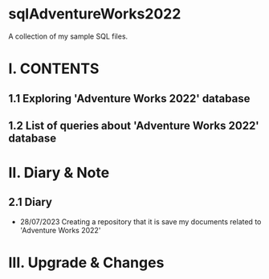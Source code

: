 # sqlAdventureWorks2022
A collection of my sample SQL files.

# I. CONTENTS
## 1.1 Exploring 'Adventure Works 2022' database
## 1.2 List of queries about 'Adventure Works 2022' database

# II. Diary & Note
## 2.1 Diary
- 28/07/2023 Creating a repository that it is save my documents related to 'Adventure Works 2022'

# III. Upgrade & Changes
